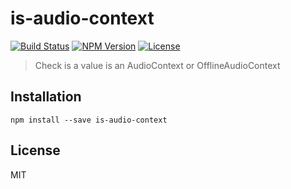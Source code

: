# is-audio-context
[![Build Status](https://img.shields.io/travis/mohayonao/is-audio-context.svg?style=flat-square)](https://travis-ci.org/mohayonao/is-audio-context)
[![NPM Version](https://img.shields.io/npm/v/is-audio-context.svg?style=flat-square)](https://www.npmjs.org/package/is-audio-context)
[![License](https://img.shields.io/badge/license-MIT-brightgreen.svg?style=flat-square)](http://mohayonao.mit-license.org/)

> Check is a value is an AudioContext or OfflineAudioContext

## Installation

```
npm install --save is-audio-context
```

## License

MIT
